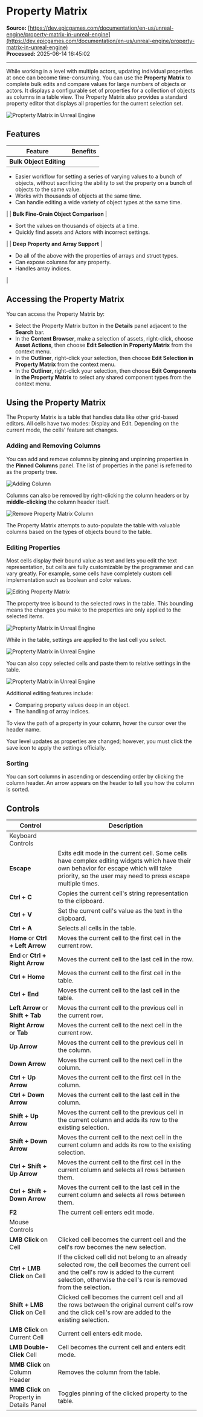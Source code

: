 # Property Matrix

**Source:** [https://dev.epicgames.com/documentation/en-us/unreal-engine/property-matrix-in-unreal-engine](https://dev.epicgames.com/documentation/en-us/unreal-engine/property-matrix-in-unreal-engine)  
**Processed:** 2025-06-14 16:45:02

---

While working in a level with multiple actors, updating individual properties at once can become time-consuming. You can use the **Property Matrix** to complete bulk edits and compare values for large numbers of objects or actors. It displays a configurable set of properties for a collection of objects as columns in a table view. The Property Matrix also provides a standard property editor that displays all properties for the current selection set.

![Propterty Matrix in Unreal Engine](https://d1iv7db44yhgxn.cloudfront.net/documentation/images/8734893a-452a-4522-8fbc-bdea22f16f05/ue-5-3-property-matrix-gif.gif)

## Features

| Feature | Benefits |
| --- | --- |
| **Bulk Object Editing** | 
-   Easier workflow for setting a series of varying values to a bunch of objects, without sacrificing the ability to set the property on a bunch of objects to the same value.
-   Works with thousands of objects at the same time.
-   Can handle editing a wide variety of object types at the same time.



 |
| **Bulk Fine-Grain Object Comparison** | 

-   Sort the values on thousands of objects at a time.
-   Quickly find assets and Actors with incorrect settings.



 |
| **Deep Property and Array Support** | 

-   Do all of the above with the properties of arrays and struct types.
-   Can expose columns for any property.
-   Handles array indices.



 |

## Accessing the Property Matrix

You can access the Property Matrix by:

-   Select the Property Matrix button in the **Details** panel adjacent to the **Search** bar.
-   In the **Content Browser**, make a selection of assets, right-click, choose **Asset Actions**, then choose **Edit Selection in Property Matrix** from the context menu.
-   In the **Outliner**, right-click your selection, then choose **Edit Selection in Property Matrix** from the context menu.
-   In the **Outliner**, right-click your selection, then choose **Edit Components in the Property Matrix** to select any shared component types from the context menu.

## Using the Property Matrix

The Property Matrix is a table that handles data like other grid-based editors. All cells have two modes: Display and Edit. Depending on the current mode, the cells' feature set changes.

### Adding and Removing Columns

You can add and remove columns by pinning and unpinning properties in the **Pinned Columns** panel. The list of properties in the panel is referred to as the property tree.

![Adding Column](https://d1iv7db44yhgxn.cloudfront.net/documentation/images/d8225b1d-aa46-40cc-a281-dbd5e2db951f/pinning-column.png)

Columns can also be removed by right-clicking the column headers or by **middle-clicking** the column header itself.

![Remove Property Matrix Column](https://d1iv7db44yhgxn.cloudfront.net/documentation/images/add3aa72-7041-4ff8-801f-7e4f6170fc40/ue5-3-remove-column.png)

The Property Matrix attempts to auto-populate the table with valuable columns based on the types of objects bound to the table.

### Editing Properties

Most cells display their bound value as text and lets you edit the text representation, but cells are fully customizable by the programmer and can vary greatly. For example, some cells have completely custom cell implementation such as boolean and color values.

![Editing Property Matrix](https://d1iv7db44yhgxn.cloudfront.net/documentation/images/38529d85-c7b7-49dd-bdcc-968321e42d59/ue-5-3-property-edit.png)

The property tree is bound to the selected rows in the table. This bounding means the changes you make to the properties are only applied to the selected items.

![Propterty Matrix in Unreal Engine](https://d1iv7db44yhgxn.cloudfront.net/documentation/images/9f4a3e59-e763-4c8b-8c8e-a0547a79e5be/ue-5-3-property-matrix-bundle-edit.gif)

While in the table, settings are applied to the last cell you select.

![Propterty Matrix in Unreal Engine](https://d1iv7db44yhgxn.cloudfront.net/documentation/images/73b496ea-09fe-453d-96a9-9a4af74eee09/ue-5-3-property-selection-edit.gif)

You can also copy selected cells and paste them to relative settings in the table.

![Propterty Matrix in Unreal Engine](https://d1iv7db44yhgxn.cloudfront.net/documentation/images/ab7d9d7d-a7d0-4d3f-b455-5d4a21de2f5c/ue-5-3-property-copy-paste-data.gif)

Additional editing features include:

-   Comparing property values deep in an object.
-   The handling of array indices.

To view the path of a property in your column, hover the cursor over the header name.

Your level updates as properties are changed; however, you must click the save icon to apply the settings officially.

### Sorting

You can sort columns in ascending or descending order by clicking the column header. An arrow appears on the header to tell you how the column is sorted.

## Controls

| Control | Description |
| --- | --- |
| Keyboard Controls |   |
| **Escape** | Exits edit mode in the current cell. Some cells have complex editing widgets which have their own behavior for escape which will take priority, so the user may need to press escape multiple times. |
| **Ctrl + C** | Copies the current cell's string representation to the clipboard. |
| **Ctrl + V** | Set the current cell's value as the text in the clipboard. |
| **Ctrl + A** | Selects all cells in the table. |
| **Home** or **Ctrl + Left Arrow** | Moves the current cell to the first cell in the current row. |
| **End** or **Ctrl + Right Arrow** | Moves the current cell to the last cell in the row. |
| **Ctrl + Home** | Moves the current cell to the first cell in the table. |
| **Ctrl + End** | Moves the current cell to the last cell in the table. |
| **Left Arrow** or **Shift + Tab** | Moves the current cell to the previous cell in the current row. |
| **Right Arrow** or **Tab** | Moves the current cell to the next cell in the current row. |
| **Up Arrow** | Moves the current cell to the previous cell in the column. |
| **Down Arrow** | Moves the current cell to the next cell in the column. |
| **Ctrl + Up Arrow** | Moves the current cell to the first cell in the column. |
| **Ctrl + Down Arrow** | Moves the current cell to the last cell in the column. |
| **Shift + Up Arrow** | Moves the current cell to the previous cell in the current column and adds its row to the existing selection. |
| **Shift + Down Arrow** | Moves the current cell to the next cell in the current column and adds its row to the existing selection. |
| **Ctrl + Shift + Up Arrow** | Moves the current cell to the first cell in the current column and selects all rows between them. |
| **Ctrl + Shift + Down Arrow** | Moves the current cell to the last cell in the current column and selects all rows between them. |
| **F2** | The current cell enters edit mode. |
| Mouse Controls |   |
| **LMB Click** on Cell | Clicked cell becomes the current cell and the cell's row becomes the new selection. |
| **Ctrl + LMB Click** on Cell | If the clicked cell did not belong to an already selected row, the cell becomes the current cell and the cell's row is added to the current selection, otherwise the cell's row is removed from the selection. |
| **Shift + LMB Click** on Cell | Clicked cell becomes the current cell and all the rows between the original current cell's row and the click cell's row are added to the existing selection. |
| **LMB Click** on Current Cell | Current cell enters edit mode. |
| **LMB Double-Click** Cell | Cell becomes the current cell and enters edit mode. |
| **MMB Click** on Column Header | Removes the column from the table. |
| **MMB Click** on Property in Details Panel | Toggles pinning of the clicked property to the table. |